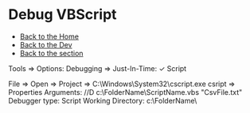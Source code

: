 # Debug VBScript

- [Back to the Home](../../../README.md)
- [Back to the Dev](../../README.md)
- [Back to the section](README.md)

Tools => Options:
Debugging => Just-In-Time: ✓ Script

File => Open => Project => C:\Windows\System32\cscript.exe
csript => Properties
Arguments: //D c:\FolderName\ScriptName.vbs "CsvFile.txt"
Debugger type: Script
Working Directory: c:\FolderName\
